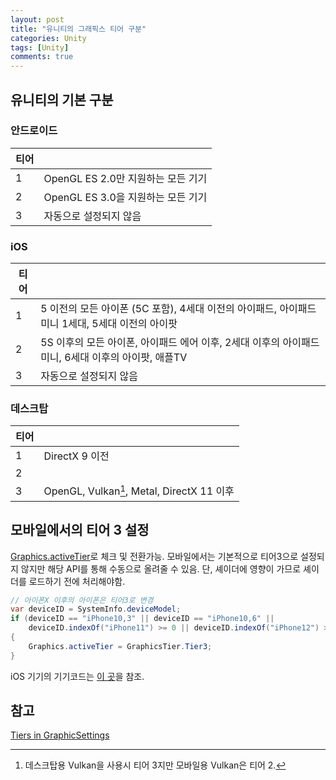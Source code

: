 ```yaml
---
layout: post
title: "유니티의 그래픽스 티어 구분"
categories: Unity
tags: [Unity]
comments: true
---
```

## 유니티의 기본 구분

### 안드로이드

| 티어 |                                    |
|------|------------------------------------|
|   1  | OpenGL ES 2.0만 지원하는 모든 기기 |
|   2  | OpenGL ES 3.0을 지원하는 모든 기기 |
|   3  | 자동으로 설정되지 않음             |

### iOS

| 티어 |   |
|------|---|
|   1  | 5 이전의 모든 아이폰 (5C 포함), 4세대 이전의 아이패드, 아이패드 미니 1세대, 5세대 이전의 아이팟 |
|   2  | 5S 이후의 모든 아이폰, 아이패드 에어 이후, 2세대 이후의 아이패드 미니, 6세대 이후의 아이팟, 애플TV |
|   3  | 자동으로 설정되지 않음  |

### 데스크탑

| 티어 |   |
|------|---|
|   1  | DirectX 9 이전 |
|   2  |  |
|   3  | OpenGL, Vulkan[^1], Metal, DirectX 11 이후 |

[^1]: 데스크탑용 Vulkan을 사용시 티어 3지만 모바일용 Vulkan은 티어 2.

## 모바일에서의 티어 3 설정

[Graphics.activeTier](https://docs.unity3d.com/ScriptReference/Graphics-activeTier.html)로 체크 및 전환가능. 모바일에서는 기본적으로 티어3으로 설정되지 않지만 해당 API를 통해 수동으로 올려줄 수 있음. 단, 셰이더에 영향이 가므로 셰이더를 로드하기 전에 처리해야함.

```C#
// 아이폰X 이후의 아이폰은 티어3로 변경
var deviceID = SystemInfo.deviceModel;
if (deviceID == "iPhone10,3" || deviceID == "iPhone10,6" ||
    deviceID.indexOf("iPhone11") >= 0 || deviceID.indexOf("iPhone12") >= 0)
{
    Graphics.activeTier = GraphicsTier.Tier3;
}
```

iOS 기기의 기기코드는 [이 곳](https://gist.github.com/adamawolf/3048717)을 참조.

## 참고

[Tiers in GraphicSettings](https://forum.unity.com/threads/tiers-in-graphicsettings.485408/)
